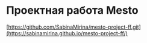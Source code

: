 # Проектная работа Mesto
[https://github.com/SabinaMirina/mesto-project-ff.git](https://sabinamirina.github.io/mesto-project-ff/)
